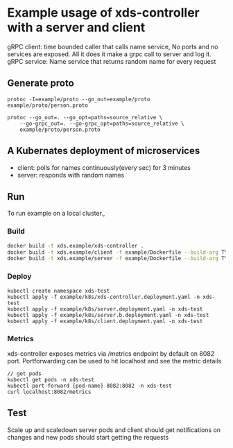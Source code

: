 # Example usage of xds-controller with a server and client

gRPC client: time bounded caller that calls name service, No ports and no services are exposed. All it does it make a grpc call to server and log it.
gRPC service: Name service that returns random name for every request


## Generate proto
```
protoc -I=example/proto --go_out=example/proto example/proto/person.proto

protoc --go_out=. --go_opt=paths=source_relative \
    --go-grpc_out=. --go-grpc_opt=paths=source_relative \
    example/proto/person.proto
```

## A Kubernates deployment of microservices
- client: polls for names continuously(every sec) for 3 minutes
- server: responds with random names

## Run
To run example on a local cluster.,

### Build
```bash
docker build -t xds.example/xds-controller .
docker build -t xds.example/client -f example/Dockerfile --build-arg TYPE=client example
docker build -t xds.example/server -f example/Dockerfile --build-arg TYPE=server example

```
### Deploy
```
kubectl create namespace xds-test
kubectl apply -f example/k8s/xds-controller.deployment.yaml -n xds-test
kubectl apply -f example/k8s/server.deployment.yaml -n xds-test
kubectl apply -f example/k8s/server.b.deployment.yaml -n xds-test
kubectl apply -f example/k8s/client.deployment.yaml -n xds-test
```
### Metrics
xds-controller exposes metrics via /metrics endpoint by default on 8082 port. Portforwarding can be used to hit localhost and see the metric details

```
// get pods 
kubectl get pods -n xds-test
kubectl port-forward {pod-name} 8082:8082 -n xds-test
curl localhost:8082/metrics
 ```

## Test
Scale up and scaledown server pods and client should get notifications on changes and new pods should start getting
the requests
